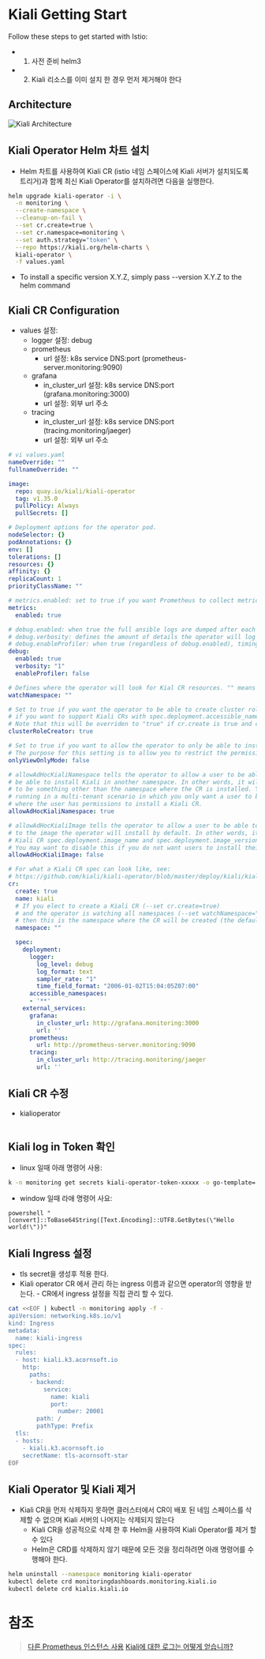 # Kiali Getting Start

Follow these steps to get started with Istio:
- 1. 사전 준비 helm3
- 2. Kiali 리소스를 이미 설치 한 경우 먼저 제거해야 한다
  
## Architecture
![Kiali Architecture](./images/kiali-architecture.png)
## Kiali Operator Helm 차트 설치
- Helm 차트를 사용하여 Kiali CR (istio 네임 스페이스에 Kiali 서버가 설치되도록 트리거)과 함께 최신 Kiali Operator를 설치하려면 다음을 실행한다.
```sh
helm upgrade kiali-operator -i \
  -n monitoring \
  --create-namespace \
  --cleanup-on-fail \
  --set cr.create=true \
  --set cr.namespace=monitoring \
  --set auth.strategy="token" \
  --repo https://kiali.org/helm-charts \
  kiali-operator \
  -f values.yaml
```
- To install a specific version X.Y.Z, simply pass --version X.Y.Z to the helm command

## Kiali CR Configuration
- values 설정:
  - logger 설정: debug
  - prometheus
    - url 설정: k8s service DNS:port (prometheus-server.monitoring:9090)
  - grafana
    - in_cluster_url 설정: k8s service DNS:port (grafana.monitoring:3000)
    - url 설정: 외부 url 주소
  - tracing
    - in_cluster_url 설정: k8s service DNS:port (tracing.monitoring/jaeger)
    - url 설정: 외부 url 주소

```yaml
# vi values.yaml
nameOverride: ""
fullnameOverride: ""

image:
  repo: quay.io/kiali/kiali-operator
  tag: v1.35.0
  pullPolicy: Always
  pullSecrets: []

# Deployment options for the operator pod.
nodeSelector: {}
podAnnotations: {}
env: []
tolerations: []
resources: {}
affinity: {}
replicaCount: 1
priorityClassName: ""

# metrics.enabled: set to true if you want Prometheus to collect metrics from the operator
metrics:
  enabled: true

# debug.enabled: when true the full ansible logs are dumped after each reconciliation run
# debug.verbosity: defines the amount of details the operator will log (higher numbers are more noisy)
# debug.enableProfiler: when true (regardless of debug.enabled), timings for the most expensive tasks will be logged after each reconciliation loop
debug:
  enabled: true
  verbosity: "1"
  enableProfiler: false

# Defines where the operator will look for Kial CR resources. "" means "all namespaces".
watchNamespace: ""

# Set to true if you want the operator to be able to create cluster roles. This is necessary
# if you want to support Kiali CRs with spec.deployment.accessible_namespaces of '**'.
# Note that this will be overriden to "true" if cr.create is true and cr.spec.deployment.accessible_namespaces is ['**'].
clusterRoleCreator: true

# Set to true if you want to allow the operator to only be able to install Kiali in view-only-mode.
# The purpose for this setting is to allow you to restrict the permissions given to the operator itself.
onlyViewOnlyMode: false

# allowAdHocKialiNamespace tells the operator to allow a user to be able to install a Kiali CR in one namespace but
# be able to install Kiali in another namespace. In other words, it will allow the Kiali CR spec.deployment.namespace
# to be something other than the namespace where the CR is installed. You may want to disable this if you are
# running in a multi-tenant scenario in which you only want a user to be able to install Kiali in the same namespace
# where the user has permissions to install a Kiali CR.
allowAdHocKialiNamespace: true

# allowAdHocKialiImage tells the operator to allow a user to be able to install a custom Kiali image as opposed
# to the image the operator will install by default. In other words, it will allow the
# Kiali CR spec.deployment.image_name and spec.deployment.image_version to be configured by the user.
# You may want to disable this if you do not want users to install their own Kiali images.
allowAdHocKialiImage: false

# For what a Kiali CR spec can look like, see:
# https://github.com/kiali/kiali-operator/blob/master/deploy/kiali/kiali_cr.yaml
cr:
  create: true
  name: kiali
  # If you elect to create a Kiali CR (--set cr.create=true)
  # and the operator is watching all namespaces (--set watchNamespace="")
  # then this is the namespace where the CR will be created (the default will be the operator namespace).
  namespace: ""

  spec:
    deployment:
      logger:
        log_level: debug
        log_format: text
        sampler_rate: "1"
        time_field_format: "2006-01-02T15:04:05Z07:00"
      accessible_namespaces:
      - '**'
    external_services:
      grafana:
        in_cluster_url: http://grafana.monitoring:3000
        url: ''
      prometheus:
        url: http://prometheus-server.monitoring:9090
      tracing:
        in_cluster_url: http://tracing.monitoring/jaeger
        url: ''
```

## Kiali CR 수정
- kialioperator
```

```

## Kiali log in Token 확인
- linux 일때 아래 명령어 사용:
```sh
k -n monitoring get secrets kiali-operator-token-xxxxx -o go-template='{{range $k,$v := .data}}{{"### "}}{{$k}}{{"\n"}}{{$v|base64decode}}{{"\n\n"}}{{end}}' 
```

- window 일때 라애 명령어 사요:
```
powershell "[convert]::ToBase64String([Text.Encoding]::UTF8.GetBytes(\"Hello world!\"))"
```

## Kiali Ingress 설정
- tls secret을 생성후 적용 한다.
- Kiali operator CR 에서 관리 하는 ingress 이름과 같으면 operator의 영향을 받는다. - CR에서 ingress 설정을 직접 관리 할 수 있다.
```sh
cat <<EOF | kubectl -n monitoring apply -f -
apiVersion: networking.k8s.io/v1
kind: Ingress
metadata:
  name: kiali-ingress
spec:
  rules:
  - host: kiali.k3.acornsoft.io
    http:
      paths:
      - backend:
          service:
            name: kiali
            port:
              number: 20001
        path: /
        pathType: Prefix
  tls:
  - hosts:
    - kiali.k3.acornsoft.io
    secretName: tls-acornsoft-star
EOF
```

## Kiali Operator 및 Kiali 제거
- Kiali CR을 먼저 삭제하지 못하면 클러스터에서 CR이 배포 된 네임 스페이스를 삭제할 수 없으며 Kiali 서버의 나머지는 삭제되지 않는다
  - Kiali CR을 성공적으로 삭제 한 후 Helm을 사용하여 Kiali Operator를 제거 할 수 있다
  - Helm은 CRD를 삭제하지 않기 때문에 모든 것을 정리하려면 아래 명령어를 수행해야 한다.
```sh
helm uninstall --namespace monitoring kiali-operator
kubectl delete crd monitoringdashboards.monitoring.kiali.io
kubectl delete crd kialis.kiali.io
```

# 참조
> [다른 Prometheus 인스턴스 사용](https://kiali.io/documentation/latest/runtimes-monitoring/)
> [Kiali에 대한 로그는 어떻게 얻습니까?](https://kiali.io/documentation/latest/faq/#logs)